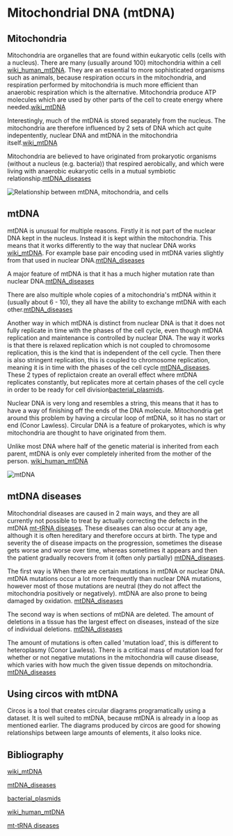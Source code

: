 # Mitochondrial DNA (mtDNA)

## Mitochondria
Mitochondria are organelles that are found within eukaryotic cells (cells with a nucleus). There are many (usually around 100) mitochondria within a cell [wiki_human_mtDNA](https://en.wikipedia.org/wiki/Human_mitochondrial_genetics).  They are an essential to more sophisticated organisms such as animals, because respiration occurs in the mitochondria, and respiration performed by mitochondria is much more efficient than anaerobic respiration which is the alternative. Mitochondria produce ATP molecules which are used by other parts of the cell to create energy where needed.[wiki_mtDNA](https://en.wikipedia.org/wiki/Mitochondrial_DNA)

Interestingly, much of the mtDNA is stored separately from the nucleus. The mitochondria are therefore influenced by 2 sets of DNA which act quite indepentently, nuclear DNA and mtDNA in the mitochondria itself.[wiki_mtDNA](https://en.wikipedia.org/wiki/Mitochondrial_DNA)

Mitochondria are believed to have originated from prokaryotic organisms (without a nucleus (e.g. bacteria)) that respired aerobically, and which were living with anaerobic eukaryotic cells in a mutual symbiotic relationship.[mtDNA_diseases](https://www.sciencedirect.com/science/article/pii/S0005272809002618?via%3Dihub)

![Relationship between mtDNA, mitochondria, and cells](https://en.wikipedia.org/wiki/Mitochondrial_DNA#/media/File:Mitochondrial_DNA.lg.jpg)

## mtDNA
mtDNA is unusual for multiple reasons.  Firstly it is not part of the nuclear DNA kept in the nucleus. Instead it is kept within the mitochondria. This means that it works differently to the way that nuclear DNA works [wiki_mtDNA](https://en.wikipedia.org/wiki/Mitochondrial_DNA). For example base pair encoding used in mtDNA varies slightly from that used in nuclear DNA.[mtDNA_diseases](https://www.sciencedirect.com/science/article/pii/S0005272809002618?via%3Dihub)

A major feature of mtDNA is that it has a much higher mutation rate than nuclear DNA.[mtDNA_diseases](https://www.sciencedirect.com/science/article/pii/S0005272809002618?via%3Dihub)

There are also multiple whole copies of a mitochondria's mtDNA within it (usually about 6 - 10), they all have the ability to exchange mtDNA with each other.[mtDNA_diseases](https://www.sciencedirect.com/science/article/pii/S0005272809002618?via%3Dihub)

Another way in which mtDNA is distinct from nuclear DNA is that it does not fully replicate in time with the phases of the cell cycle, even though mtDNA replication and maintenance is controlled by nuclear DNA. The way it works is that there is relaxed replication which is not coupled to chromosome replication, this is the kind that is independent of the cell cycle. Then there is also stringent replication, this is coupled to chromosome replication, meaning it is in time with the phases of the cell cycle [mtDNA_diseases](https://www.sciencedirect.com/science/article/pii/S0005272809002618?via%3Dihub). These 2 types of replictaion create an overall effect where mtDNA replicates constantly, but replicates more at certain phases of the cell cycle in order to be ready for cell division[bacterial_plasmids](https://www.ncbi.nlm.nih.gov/pmc/articles/PMC413948/?page=8).

Nuclear DNA is very long and resembles a string, this means that it has to have a way of finishing off the ends of the DNA molecule. Mitochondria get around this problem by having a circular loop of mtDNA, so it has no start or end (Conor Lawless). Circular DNA is a feature of prokaryotes, which is why mitochondria are thought to have originated from them.

Unlike most DNA where half of the genetic material is inherited from each parent, mtDNA is only ever completely inherited from the mother of the person. [wiki_human_mtDNA](https://en.wikipedia.org/wiki/Human_mitochondrial_genetics)

![mtDNA](https://en.wikipedia.org/wiki/Mitochondrial_DNA#/media/File:Mitochondrial_DNA_en.svg)

## mtDNA diseases
Mitochondrial diseases are caused in 2 main ways, and they are all currently not possible to treat by actually correcting the defects in the mtDNA [mt-tRNA diseases](https://www.embopress.org/doi/10.1002/emmm.201303202). These diseases can also occur at any age, although it is often hereditary and therefore occurs at birth. The type and severity the of disease impacts on the progression, sometimes the disease gets worse and worse over time, whereas sometimes it appears and then the patient gradually recovers from it (often only partially) [mtDNA_diseases](https://www.sciencedirect.com/science/article/pii/S0005272809002618?via%3Dihub).

The first way is When there are certain mutations in mtDNA or nuclear DNA. mtDNA mutations occur a lot more frequently than nuclear DNA mutations, however most of those mutations are neutral (they do not affect the mitochondria positively or negatively). mtDNA are also prone to being damaged by oxidation. [mtDNA_diseases](https://www.sciencedirect.com/science/article/pii/S0005272809002618?via%3Dihub)

The second way is when sections of mtDNA are deleted. The amount of deletions in a tissue has the largest effect on diseases, instead of the size of individual deletions. [mtDNA_diseases](https://www.sciencedirect.com/science/article/pii/S0005272809002618?via%3Dihub)

The amount of mutations is often called 'mutation load', this is different to heteroplasmy (Conor Lawless). There is a critical mass of mutation load for whether or not negative mutations in the mitochondria will cause disease, which varies with how much the given tissue depends on mitochondria. [mtDNA_diseases](https://www.sciencedirect.com/science/article/pii/S0005272809002618?via%3Dihub)

## Using circos with mtDNA
Circos is a tool that creates circular diagrams programatically using a dataset. It is well suited to mtDNA, because mtDNA is already in a loop as mentioned earlier. The diagrams produced by circos are good for showing relationships between large amounts of elements, it also looks nice.

## Bibliography
[wiki_mtDNA](https://en.wikipedia.org/wiki/Mitochondrial_DNA)

[mtDNA_diseases](https://www.sciencedirect.com/science/article/pii/S0005272809002618?via%3Dihub)

[bacterial_plasmids](https://www.ncbi.nlm.nih.gov/pmc/articles/PMC413948/?page=8)

[wiki_human_mtDNA](https://en.wikipedia.org/wiki/Human_mitochondrial_genetics)

[mt-tRNA diseases](https://www.embopress.org/doi/10.1002/emmm.201303202)
